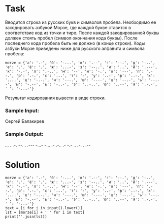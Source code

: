 # Task

Вводится строка из русских букв и символов пробела. Необходимо ее закодировать азбукой Морзе, где каждой букве ставится в соответствие код из точки и тире. После каждой закодированной буквы должен стоять пробел (символ окончания кода буквы). После последнего кода пробела быть не должно (в конце строки). Коды азбуки Морзе приведены ниже для русского алфавита и символа пробела:
```
morze = {'а': '.-', 'б': '-...', 'в': '.--', 'г': '--.', 'д': '-..', 'е': '.', 'ё': '.', 'ж': '...-', 'з': '--..', 'и': '..', 'й': '.---', 'к': '-.-', 'л': '.-..', 'м': '--', 'н': '-.', 'о': '---', 'п': '.--.', 'р': '.-.', 'с': '...', 'т': '-', 'у': '..-', 'ф': '..-.', 'х': '....', 'ц': '-.-.', 'ч': '---.', 'ш': '----', 'щ': '--.-', 'ъ': '--.--', 'ы': '-.--', 'ь': '-..-', 'э': '..-..', 'ю': '..--', 'я': '.-.-', ' ': '-...-'}
```
Результат кодирования вывести в виде строки.

### Sample Input:

Сергей Балакирев

### Sample Output:

... . .-. --. . .--- -...- -... .- .-.. .- -.- .. .-. . .--

# Solution
```
morze = {'а': '.-', 'б': '-...', 'в': '.--', 'г': '--.', 'д': '-..', 'е': '.', 'ё': '.', 'ж': '...-', 'з': '--..', 'и': '..', 'й': '.---', 'к': '-.-', 'л': '.-..', 'м': '--', 'н': '-.', 'о': '---', 'п': '.--.', 'р': '.-.', 'с': '...', 'т': '-', 'у': '..-', 'ф': '..-.', 'х': '....', 'ц': '-.-.', 'ч': '---.', 'ш': '----', 'щ': '--.-', 'ъ': '--.--', 'ы': '-.--', 'ь': '-..-', 'э': '..-..', 'ю': '..--', 'я': '.-.-', ' ': '-...-'}
text = [i for i in input().lower()]
lst = [morze[i] + ' ' for i in text]
print(''.join(lst)) 
```